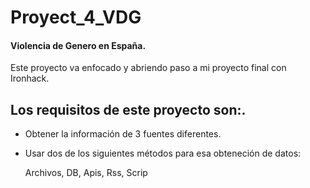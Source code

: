 # Proyect_4_VDG


#### Violencia de Genero en España.

Este proyecto va enfocado y abriendo paso a mi proyecto final con Ironhack.

## Los requisitos de este proyecto son:.

* Obtener la información de 3 fuentes diferentes.


* Usar dos de los siguientes métodos para esa obteneción de datos:
    
    Archivos, 
    DB, 
    Apis,
    Rss, 
    Scrip


